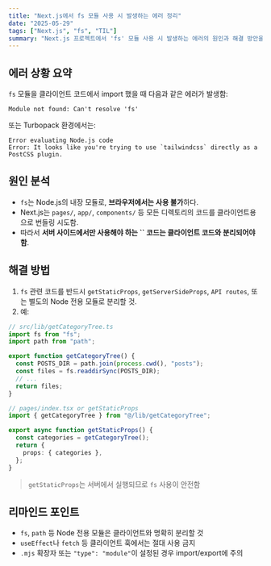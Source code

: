 ```yaml
---
title: "Next.js에서 fs 모듈 사용 시 발생하는 에러 정리"
date: "2025-05-29"
tags: ["Next.js", "fs", "TIL"]
summary: "Next.js 프로젝트에서 'fs' 모듈 사용 시 발생하는 에러의 원인과 해결 방안을 정리했습니다."
---
```


## 에러 상황 요약

`fs` 모듈을 클라이언트 코드에서 import 했을 때 다음과 같은 에러가 발생함:

```
Module not found: Can't resolve 'fs'
```

또는 Turbopack 환경에서는:

```
Error evaluating Node.js code
Error: It looks like you're trying to use `tailwindcss` directly as a PostCSS plugin.
```

## 원인 분석

- `fs`는 Node.js의 내장 모듈로, **브라우저에서는 사용 불가**하다.
- Next.js는 `pages/`, `app/`, `components/` 등 모든 디렉토리의 코드를 클라이언트용으로 번들링 시도함.
- 따라서 **서버 사이드에서만 사용해야 하는 **\`\`** 코드는 클라이언트 코드와 분리되어야 함**.

## 해결 방법

1. `fs` 관련 코드를 반드시 `getStaticProps`, `getServerSideProps`, `API routes`, 또는 별도의 Node 전용 모듈로 분리할 것.
2. 예:

```ts
// src/lib/getCategoryTree.ts
import fs from "fs";
import path from "path";

export function getCategoryTree() {
  const POSTS_DIR = path.join(process.cwd(), "posts");
  const files = fs.readdirSync(POSTS_DIR);
  // ...
  return files;
}
```

```ts
// pages/index.tsx or getStaticProps
import { getCategoryTree } from "@/lib/getCategoryTree";

export async function getStaticProps() {
  const categories = getCategoryTree();
  return {
    props: { categories },
  };
}
```

> `getStaticProps`는 서버에서 실행되므로 `fs` 사용이 안전함

## 리마인드 포인트

- `fs`, `path` 등 Node 전용 모듈은 클라이언트와 명확히 분리할 것
- `useEffect`나 `fetch` 등 클라이언트 훅에서는 절대 사용 금지
- `.mjs` 확장자 또는 `"type": "module"`이 설정된 경우 import/export에 주의
